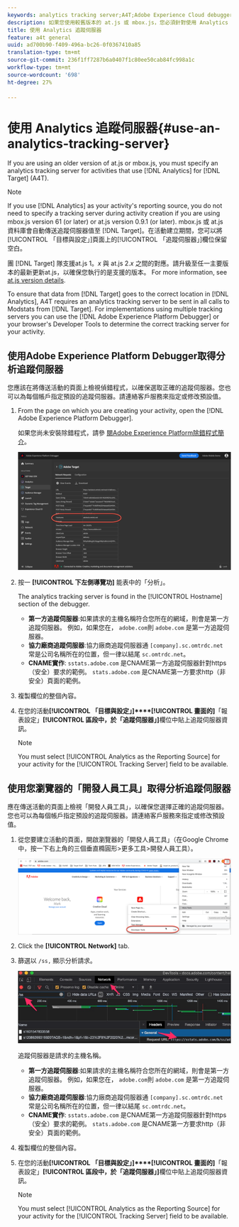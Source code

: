```yaml
---
keywords: analytics tracking server;A4T;Adobe Experience Cloud debugger;Adobe Experience Platform debugger;reporting source;developer tools
description: 如果您使用較舊版本的 at.js 或 mbox.js，您必須針對使用 Analytics for Target (A4T) 的活動指定分析追蹤伺服器。
title: 使用 Analytics 追蹤伺服器
feature: a4t general
uuid: ad700b90-f409-496a-bc26-0f0367410a85
translation-type: tm+mt
source-git-commit: 236f1ff7287b6a0407f1c80ee50cab84fc998a1c
workflow-type: tm+mt
source-wordcount: '698'
ht-degree: 27%

---
```



# 使用 Analytics 追蹤伺服器{#use-an-analytics-tracking-server}

If you are using an older version of at.js or mbox.js, you must specify an analytics tracking server for activities that use [!DNL Analytics] for [!DNL Target] (A4T).

>[!NOTE]
>
>If you use [!DNL Analytics] as your activity&#39;s reporting source, you do not need to specify a tracking server during activity creation if you are using mbox.js version 61 (or later) or at.js version 0.9.1 (or later). mbox.js 或 at.js 資料庫會自動傳送追蹤伺服器值至 [!DNL Target]。在活動建立期間，您可以將[!UICONTROL 「目標與設定」]頁面上的[!UICONTROL 「追蹤伺服器」]欄位保留空白。
>
>團 [!DNL Target] 隊支援at.js 1。*x* 與 at.js 2.*x* 之間的對應。請升級至任一主要版本的最新更新at.js，以確保您執行的是支援的版本。 For more information, see [at.js version details](/help/c-implementing-target/c-implementing-target-for-client-side-web/target-atjs-versions.md).

To ensure that data from [!DNL Target] goes to the correct location in [!DNL Analytics], A4T requires an analytics tracking server to be sent in all calls to Modstats from [!DNL Target]. For implementations using multiple tracking servers you can use the [!DNL Adobe Experience Platform Debugger] or your browser&#39;s Developer Tools to determine the correct tracking server for your activity.

## 使用Adobe Experience Platform Debugger取得分析追蹤伺服器

您應該在將傳送活動的頁面上檢視偵錯程式，以確保選取正確的追蹤伺服器。您也可以為每個帳戶指定預設的追蹤伺服器。請連絡客戶服務來指定或修改預設值。

1. From the page on which you are creating your activity, open the [!DNL Adobe Experience Platform Debugger].

   如果您尚未安裝除錯程式，請參 [閱Adobe Experience Platform除錯程式簡介](https://docs.adobe.com/content/help/en/platform-learn/tutorials/data-ingestion/web-sdk/introduction-to-the-experience-platform-debugger.html)。

   ![](assets/Screen_DebuggerTrackServ.png)

1. 按一 **[!UICONTROL 下左側導覽功]** 能表中的「分析」。

   The analytics tracking server is found in the [!UICONTROL Hostname] section of the debugger.

   * **第一方追蹤伺服器**:如果請求的主機名稱符合您所在的網域，則會是第一方追蹤伺服器。 例如，如果您在， `adobe.com`則 `adobe.com` 是第一方追蹤伺服器。
   * **協力廠商追蹤伺服器**:協力廠商追蹤伺服器通 `[company].sc.omtrdc.net` 常是公司名稱所在的位置，但一律以結尾 `sc.omtrdc.net`。
   * **CNAME實作**: `sstats.adobe.com` 是CNAME第一方追蹤伺服器針對https（安全）要求的範例。 `stats.adobe.com` 是CNAME第一方要求http（非安全）頁面的範例。

1. 複製欄位的整個內容。

1. 在您的活動&#x200B;**[!UICONTROL 「目標與設定」]****[!UICONTROL 畫面的]**「報表設定」**[!UICONTROL 區段中，於「追蹤伺服器」]**&#x200B;欄位中貼上追蹤伺服器資訊。

   >[!NOTE]
   >
   >You must select [!UICONTROL Analytics as the Reporting Source] for your activity for the [!UICONTROL Tracking Server] field to be available.

## 使用您瀏覽器的「開發人員工具」取得分析追蹤伺服器

應在傳送活動的頁面上檢視「開發人員工具」，以確保您選擇正確的追蹤伺服器。 您也可以為每個帳戶指定預設的追蹤伺服器。請連絡客戶服務來指定或修改預設值。

1. 從您要建立活動的頁面，開啟瀏覽器的「開發人員工具」（在Google Chrome中，按一下右上角的三個垂直橢圓形>更多工具>開發人員工具）。

   ![Chrome開發人員工具](/help/c-integrating-target-with-mac/a4t/assets/chrome-dev-tools.png)

1. Click the **[!UICONTROL Network]** tab.

1. 篩選以 `/ss,` 顯示分析請求。

   ![含/ss搜尋的Chrome開發人員工具](/help/c-integrating-target-with-mac/a4t/assets/chrome-search.png)

   追蹤伺服器是請求的主機名稱。

   * **第一方追蹤伺服器**:如果請求的主機名稱符合您所在的網域，則會是第一方追蹤伺服器。 例如，如果您在， `adobe.com`則 `adobe.com` 是第一方追蹤伺服器。
   * **協力廠商追蹤伺服器**:協力廠商追蹤伺服器通 `[company].sc.omtrdc.net` 常是公司名稱所在的位置，但一律以結尾 `sc.omtrdc.net`。
   * **CNAME實作**: `sstats.adobe.com` 是CNAME第一方追蹤伺服器針對https（安全）要求的範例。 `stats.adobe.com` 是CNAME第一方要求http（非安全）頁面的範例。

1. 複製欄位的整個內容。

1. 在您的活動&#x200B;**[!UICONTROL 「目標與設定」]****[!UICONTROL 畫面的]**「報表設定」**[!UICONTROL 區段中，於「追蹤伺服器」]**&#x200B;欄位中貼上追蹤伺服器資訊。

   >[!NOTE]
   >
   >You must select [!UICONTROL Analytics as the Reporting Source] for your activity for the [!UICONTROL Tracking Server] field to be available.

